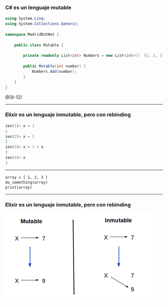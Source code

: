 ### C# es un lenguaje mutable

```csharp
using System.Linq;
using System.Collections.Generic;

namespace MadridDotNet {

    public class Mutable {

        private readonly List<int> Numbers = new List<int>()  {1, 2, 3};

        public Mutable(int number) {
            Numbers.Add(number);
        }
    }
}
```
@[8-12]

---

### Elixir es un lenguaje inmutable, pero con rebinding

```elixir
iex(1)> x = 1
1
iex(2)> x = 2
2
iex(3)> x = 1 + x
3
iex(4)> x
3

```
---

```
array = [ 1, 2, 3 ]
do_something(array)
print(array)
```
---
### Elixir es un lenguaje inmutable, pero con rebinding

![Image-Absolute](assets/img/mutable_inmutable.png)
